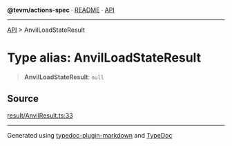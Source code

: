 **@tevm/actions-spec** ∙ [README](../README.md) ∙ [API](../API.md)

***

[API](../API.md) > AnvilLoadStateResult

# Type alias: AnvilLoadStateResult

> **AnvilLoadStateResult**: `null`

## Source

[result/AnvilResult.ts:33](https://github.com/evmts/tevm-monorepo/blob/main/core/actions-spec/src/result/AnvilResult.ts#L33)

***
Generated using [typedoc-plugin-markdown](https://www.npmjs.com/package/typedoc-plugin-markdown) and [TypeDoc](https://typedoc.org/)
